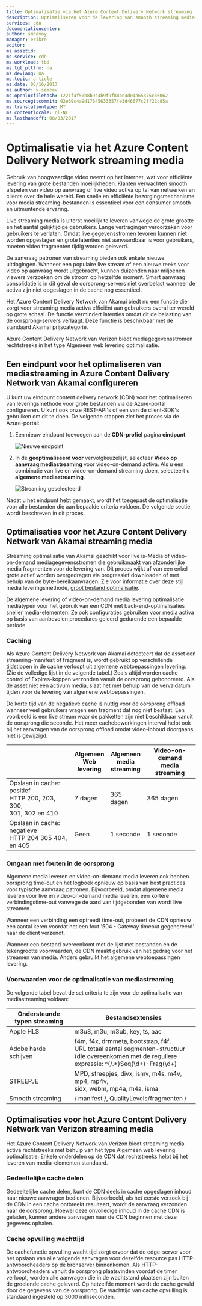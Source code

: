 ```yaml
---
title: Optimalisatie via het Azure Content Delivery Network streaming media
description: Optimaliseren voor de levering van smooth streaming media-bestanden
services: cdn
documentationcenter: 
author: smcevoy
manager: erikre
editor: 
ms.assetid: 
ms.service: cdn
ms.workload: tbd
ms.tgt_pltfrm: na
ms.devlang: na
ms.topic: article
ms.date: 06/16/2017
ms.author: v-semcev
ms.openlocfilehash: 1221f4f50b8b9c4b9f9f88be4d04a65375c36062
ms.sourcegitcommit: 02e69c4a9d17645633357fe3d46677c2ff22c85a
ms.translationtype: MT
ms.contentlocale: nl-NL
ms.lasthandoff: 08/03/2017
---
```

# <a name="media-streaming-optimization-via-the-azure-content-delivery-network"></a>Optimalisatie via het Azure Content Delivery Network streaming media 
 
Gebruik van hoogwaardige video neemt op het Internet, wat voor efficiënte levering van grote bestanden moeilijkheden. Klanten verwachten smooth afspelen van video op aanvraag of live video activa op tal van netwerken en clients over de hele wereld. Een snelle en efficiënte bezorgingsmechanisme voor media streaming-bestanden is essentieel voor een consumer smooth en uitmuntende ervaring.  

Live streaming media is uiterst moeilijk te leveren vanwege de grote grootte en het aantal gelijktijdige gebruikers. Lange vertragingen veroorzaken voor gebruikers te verlaten. Omdat live gegevensstromen tevoren kunnen niet worden opgeslagen en grote latenties niet aanvaardbaar is voor gebruikers, moeten video fragmenten tijdig worden geleverd. 

De aanvraag patronen van streaming bieden ook enkele nieuwe uitdagingen. Wanneer een populaire live stream of een nieuwe reeks voor video op aanvraag wordt uitgebracht, kunnen duizenden naar miljoenen viewers verzoeken om de stroom op hetzelfde moment. Smart aanvraag consolidatie is in dit geval de oorsprong-servers niet overbelast wanneer de activa zijn niet opgeslagen in de cache nog essentieel.
 
Het Azure Content Delivery Network van Akamai biedt nu een functie die zorgt voor streaming media activa efficiënt aan gebruikers overal ter wereld op grote schaal. De functie vermindert latenties omdat dit de belasting van de oorsprong-servers verlaagt. Deze functie is beschikbaar met de standaard Akamai prijscategorie. 

Azure Content Delivery Network van Verizon biedt mediagegevensstromen rechtstreeks in het type Algemeen web levering optimalisatie.
 
## <a name="configure-an-endpoint-to-optimize-media-streaming-in-the-azure-content-delivery-network-from-akamai"></a>Een eindpunt voor het optimaliseren van mediastreaming in Azure Content Delivery Network van Akamai configureren
 
U kunt uw eindpunt content delivery network (CDN) voor het optimaliseren van leveringsmethode voor grote bestanden via de Azure-portal configureren. U kunt ook onze REST-API's of een van de client-SDK's gebruiken om dit te doen. De volgende stappen ziet het proces via de Azure-portal:

1. Een nieuw eindpunt toevoegen aan de **CDN-profiel** pagina **eindpunt**.
  
    ![Nieuwe endpoint](./media/cdn-media-streaming-optimization/01_Adding.png)

2. In de **geoptimaliseerd voor** vervolgkeuzelijst, selecteer **Video op aanvraag mediastreaming** voor video-on-demand activa. Als u een combinatie van live en video-on-demand streaming doen, selecteert u **algemene mediastreaming**.

    ![Streaming geselecteerd](./media/cdn-media-streaming-optimization/02_Creating.png) 
 
Nadat u het eindpunt hebt gemaakt, wordt het toegepast de optimalisatie voor alle bestanden die aan bepaalde criteria voldoen. De volgende sectie wordt beschreven in dit proces. 
 
## <a name="media-streaming-optimizations-for-the-azure-content-delivery-network-from-akamai"></a>Optimalisaties voor het Azure Content Delivery Network van Akamai streaming media
 
Streaming optimalisatie van Akamai geschikt voor live is-Media of video-on-demand mediagegevensstromen die gebruikmaakt van afzonderlijke media fragmenten voor de levering van. Dit proces wijkt af van een enkel grote actief worden overgedragen via progressief downloaden of met behulp van de byte-bereikaanvragen. Zie voor informatie over deze stijl media leveringsmethode, [groot bestand optimalisatie](cdn-large-file-optimization.md).


De algemene levering of video-on-demand media levering optimalisatie mediatypen voor het gebruik van een CDN met back-end-optimalisaties sneller media-elementen. Ze ook configuraties gebruiken voor media activa op basis van aanbevolen procedures geleerd gedurende een bepaalde periode.

### <a name="caching"></a>Caching

Als Azure Content Delivery Network van Akamai detecteert dat de asset een streaming-manifest of fragment is, wordt gebruikt op verschillende tijdstippen in de cache verloopt uit algemene webtoepassingen levering. (Zie de volledige lijst in de volgende tabel.) Zoals altijd worden cache-control of Expires-koppen verzonden vanuit de oorsprong gehonoreerd. Als de asset niet een activum media, slaat het met behulp van de vervaldatum tijden voor de levering van algemene webtoepassingen.

De korte tijd van de negatieve cache is nuttig voor de oorsprong offload wanneer veel gebruikers vragen een fragment dat nog niet bestaat. Een voorbeeld is een live stream waar de pakketten zijn niet beschikbaar vanuit de oorsprong die seconde. Het meer cachebewerkingen interval helpt ook bij het aanvragen van de oorsprong offload omdat video-inhoud doorgaans niet is gewijzigd.
 

|    | Algemeen<br> Web<br>levering | Algemeen<br> media<br> streaming | Video-on-demand <br>media<br> streaming  
--- | --- | --- | ---
Opslaan in cache: positief <br> HTTP 200, 203, 300, <br> 301, 302 en 410 | 7 dagen |365 dagen | 365 dagen   
Opslaan in cache: negatieve <br> HTTP 204 305 404, <br> en 405 | Geen | 1 seconde | 1 seconde
 
### <a name="deal-with-origin-failure"></a>Omgaan met fouten in de oorsprong  

Algemene media leveren en video-on-demand media leveren ook hebben oorsprong time-out en het logboek opnieuw op basis van best practices voor typische aanvraag patronen. Bijvoorbeeld, omdat algemene media leveren voor live en video-on-demand media leveren, een kortere verbindingstime-out vanwege de aard van tijdgebonden van wordt live streamen.

Wanneer een verbinding een optreedt time-out, probeert de CDN opnieuw een aantal keren voordat het een fout '504 - Gateway timeout gegenereerd' naar de client verzendt. 

Wanneer een bestand overeenkomt met de lijst met bestanden en de tekengrootte voorwaarden, de CDN maakt gebruik van het gedrag voor het streamen van media. Anders gebruikt het algemene webtoepassingen levering.
   
### <a name="conditions-for-media-streaming-optimization"></a>Voorwaarden voor de optimalisatie van mediastreaming 

De volgende tabel bevat de set criteria te zijn voor de optimalisatie van mediastreaming voldaan: 
 
Ondersteunde typen streaming | Bestandsextensies  
--- | ---  
Apple HLS | m3u8, m3u, m3ub, key, ts, aac
Adobe harde schijven | f4m, f4x, drmmeta, bootstrap, f4f,<br>URL totaal aantal segmenten-structuur <br> (die overeenkomen met de reguliere expressie: ^(/.*)Seq(\d+)-Frag(\d+)
STREEPJE | MPD, streepjes, divx, ismv, m4s, m4v, mp4, mp4v, <br> sidx, webm, mp4a, m4a, isma
Smooth streaming | / manifest /, QualityLevels/fragmenten /
  

 
## <a name="media-streaming-optimizations-for-the-azure-content-delivery-network-from-verizon"></a>Optimalisaties voor het Azure Content Delivery Network van Verizon streaming media

Het Azure Content Delivery Network van Verizon biedt streaming media activa rechtstreeks met behulp van het type Algemeen web levering optimalisatie. Enkele onderdelen op de CDN dat rechtstreeks helpt bij het leveren van media-elementen standaard.

### <a name="partial-cache-sharing"></a>Gedeeltelijke cache delen

Gedeeltelijke cache delen, kunt de CDN deels in cache opgeslagen inhoud naar nieuwe aanvragen bedienen. Bijvoorbeeld, als het eerste verzoek bij de CDN in een cache ontbreekt resulteert, wordt de aanvraag verzonden naar de oorsprong. Hoewel deze onvolledige inhoud in de cache CDN is geladen, kunnen andere aanvragen naar de CDN beginnen met deze gegevens ophalen. 

### <a name="cache-fill-wait-time"></a>Cache opvulling wachttijd

 De cachefunctie opvulling wacht tijd zorgt ervoor dat de edge-server voor het opslaan van alle volgende aanvragen voor dezelfde resource pas HTTP-antwoordheaders op de bronserver binnenkomen. Als HTTP-antwoordheaders vanuit de oorsprong plaatsvinden voordat de timer verloopt, worden alle aanvragen die in de wachtstand plaatsen zijn buiten de groeiende cache geleverd. Op hetzelfde moment wordt de cache gevuld door de gegevens van de oorsprong. De wachttijd van cache opvulling is standaard ingesteld op 3000 milliseconden. 

